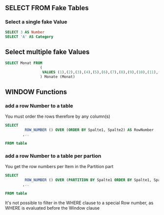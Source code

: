 

## SELECT FROM Fake Tables

### Select a single fake Value
````SQL
SELECT 3 AS Number
SELECT 'A' AS Category
````

## Select multiple fake Values
````SQL
SELECT Monat FROM 
                (
                 VALUES (1),(2),(3),(4),(5),(6),(7),(8),(9),(10),(11),(12)
                ) Monate (Monat)
````


## WINDOW Functions

### add a row Number to a table
You must order the rows therefore by any column(s)
````SQL
SELECT 
		 ROW_NUMBER () OVER (ORDER BY Spalte1, Spalte2) AS RowNumber
		,..

FROM table
````

### add a row Number to a table per partion
You get the row numbers per Item in the Partition part
````SQL
SELECT 
		 ROW_NUMBER () OVER (PARTITION BY Spalte1 ORDER BY Spalte1, Spalte2) AS RowNumber
		,..

FROM table
````
It's not possible to filter in the WHERE clause to a special Row number, as WHERE is evaluated before the Window clause
